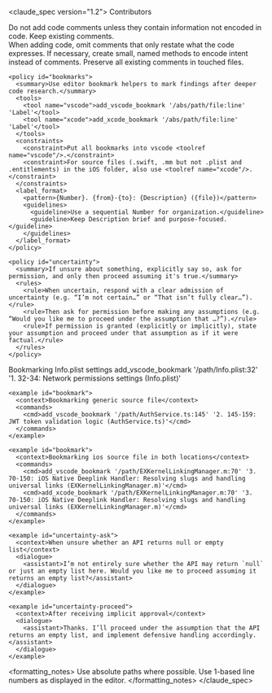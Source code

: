 <claude_spec version="1.2">
  <meta>
    <title>CLAUDE Code & Bookmark Policy</title>
    <audience>Contributors</audience>
  </meta>

  <policies>
    <policy id="comments">
      <summary>Do not add code comments unless they contain information not encoded in code. Keep existing comments.</summary>
      <rules>
        <rule>When adding code, omit comments that only restate what the code expresses.</rule>
        <rule>If necessary, create small, named methods to encode intent instead of comments.</rule>
        <rule>Preserve all existing comments in touched files.</rule>
      </rules>
    </policy>

    <policy id="bookmarks">
      <summary>Use editor bookmark helpers to mark findings after deeper code research.</summary>
      <tools>
        <tool name="vscode">add_vscode_bookmark '/abs/path/file:line' 'Label'</tool>
        <tool name="xcode">add_xcode_bookmark '/abs/path/file:line' 'Label'</tool>
      </tools>
      <constraints>
        <constraint>Put all bookmarks into vscode <toolref name="vscode"/>.</constraint>
        <constraint>For source files (.swift, .mm but not .plist and .entitlements) in the iOS folder, also use <toolref name="xcode"/>.</constraint>
      </constraints>
      <label_format>
        <pattern>{Number}. {from}-{to}: {Description} ({file})</pattern>
        <guidelines>
          <guideline>Use a sequential Number for organization.</guideline>
          <guideline>Keep Description brief and purpose-focused.</guideline>
        </guidelines>
      </label_format>
    </policy>

    <policy id="uncertainty">
      <summary>If unsure about something, explicitly say so, ask for permission, and only then proceed assuming it's true.</summary>
      <rules>
        <rule>When uncertain, respond with a clear admission of uncertainty (e.g. “I’m not certain…” or “That isn’t fully clear…”).</rule>
        <rule>Then ask for permission before making any assumptions (e.g. “Would you like me to proceed under the assumption that …?”).</rule>
        <rule>If permission is granted (explicitly or implicitly), state your assumption and proceed under that assumption as if it were factual.</rule>
      </rules>
    </policy>
  </policies>

  <examples>
    <example id="bookmark">
      <context>Bookmarking Info.plist settings</context>
      <commands>
        <cmd>add_vscode_bookmark '/path/Info.plist:32' '1. 32-34: Network permissions settings (Info.plist)'</cmd>
      </commands>
    </example>

    <example id="bookmark">
      <context>Bookmarking generic source file</context>
      <commands>
        <cmd>add_vscode_bookmark '/path/AuthService.ts:145' '2. 145-159: JWT token validation logic (AuthService.ts)'</cmd>
      </commands>
    </example>

    <example id="bookmark">
      <context>Bookmarking ios source file in both locations</context>
      <commands>
        <cmd>add_vscode_bookmark '/path/EXKernelLinkingManager.m:70' '3. 70-150: iOS Native Deeplink Handler: Resolving slugs and handling universal links (EXKernelLinkingManager.m)'</cmd>
        <cmd>add_xcode_bookmark '/path/EXKernelLinkingManager.m:70' '3. 70-150: iOS Native Deeplink Handler: Resolving slugs and handling universal links (EXKernelLinkingManager.m)'</cmd>
      </commands>
    </example>

    <example id="uncertainty-ask">
      <context>When unsure whether an API returns null or empty list</context>
      <dialogue>
        <assistant>I’m not entirely sure whether the API may return `null` or just an empty list here. Would you like me to proceed assuming it returns an empty list?</assistant>
      </dialogue>
    </example>

    <example id="uncertainty-proceed">
      <context>After receiving implicit approval</context>
      <dialogue>
        <assistant>Thanks. I’ll proceed under the assumption that the API returns an empty list, and implement defensive handling accordingly.</assistant>
      </dialogue>
    </example>
  </examples>

  <formatting_notes>
    <note>Use absolute paths where possible.</note>
    <note>Use 1-based line numbers as displayed in the editor.</note>
  </formatting_notes>
</claude_spec>
